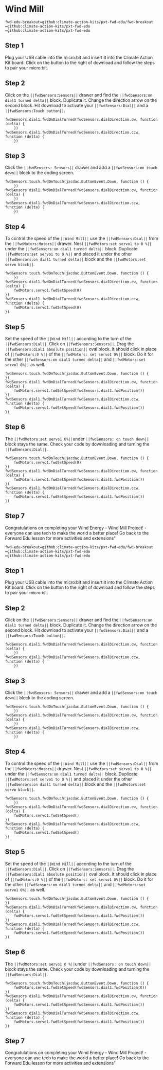 # Wind Mill 
```package
fwd-edu-breakout=github:climate-action-kits/pxt-fwd-edu/fwd-breakout
=github:climate-action-kits/pxt-fwd-edu
=github:climate-action-kits/pxt-fwd-edu
```
## Step 1 
Plug your USB cable into the micro:bit and insert it into the 
Climate Action Kit board. Click on the button to the right of 
download and follow the steps to pair your micro:bit.


## Step 2
Click on the ``||fwdSensors:Sensors||`` drawer and find the 
``||fwdSensors:on dial1 turned delta||`` block. Duplicate it. Change the direction arrow on the second block.
Hit download to activate your ``||fwdSensors:Dial||`` and a ``||fwdSensors:Touch button||``. 
```blocks
fwdSensors.dial1.fwdOnDialTurned(fwdSensors.dialDirection.cw, function (delta) {
    })
fwdSensors.dial1.fwdOnDialTurned(fwdSensors.dialDirection.ccw, function (delta) {
    })
```
## Step 3
Click the ``||fwdSensors: Sensors||`` drawer and add a 
``||fwdSensors:on touch down||`` block to the coding screen.
```blocks
fwdSensors.touch.fwdOnTouch(jacdac.ButtonEvent.Down, function () {
    })
fwdSensors.dial1.fwdOnDialTurned(fwdSensors.dialDirection.cw, function (delta) {
    })
fwdSensors.dial1.fwdOnDialTurned(fwdSensors.dialDirection.ccw, function (delta) {
    })
```

## Step 4
To control the speed of the ``||Wind Mill||`` use the ``||fwdSensors:Dial||``
from the ``||fwdMotors:Motors||`` drawer. Nest 
``||fwdMotors:set servo1 to 0 %||`` under the
``||fwdSensors:on dial1 turned delta||`` block. Duplicate ``||fwdMotors:set servo1 to 0 %||``
and placed it under the other ``||fwdSensors:on dial1 turned delta||`` block and the ``||fwdMotors:set servo block||``.
```blocks
fwdSensors.touch.fwdOnTouch(jacdac.ButtonEvent.Down, function () {
    })
fwdSensors.dial1.fwdOnDialTurned(fwdSensors.dialDirection.cw, function (delta) {
    fwdMotors.servo1.fwdSetSpeed(0)
})
fwdSensors.dial1.fwdOnDialTurned(fwdSensors.dialDirection.ccw, function (delta) {
    fwdMotors.servo1.fwdSetSpeed(0)
})
```
## Step 5
Set the speed of the ``||Wind Mill||`` according to the turn 
of the ``||fwdSensors:Dial||``. Click on ``||fwdSensors:Sensors||``.
Drag the ``||fwdSensors:dial1 absolute position||`` oval block. 
It should click in place of ``||fwdMotors:0 %||`` of the ``||fwdMotors: set servo1 0%||``
block. Do it for the other ``||fwdSensors:on dial1 turned delta||`` and ``||fwdMotors:set servo1 0%||`` as well. 
```blocks
fwdSensors.touch.fwdOnTouch(jacdac.ButtonEvent.Down, function () {
})
fwdSensors.dial1.fwdOnDialTurned(fwdSensors.dialDirection.cw, function (delta) {
    fwdMotors.servo1.fwdSetSpeed(fwdSensors.dial1.fwdPosition())
})
fwdSensors.dial1.fwdOnDialTurned(fwdSensors.dialDirection.ccw, function (delta) {
    fwdMotors.servo1.fwdSetSpeed(fwdSensors.dial1.fwdPosition())
})
```
## Step 6
The ``||fwdMotors:set servo1 0%||``under ``||fwdSensors: on touch down||`` block stays the same.
Check your code by downloading and turning the ``||fwdSensors:Dial||``.
```blocks
fwdSensors.touch.fwdOnTouch(jacdac.ButtonEvent.Down, function () {
    fwdMotors.servo1.fwdSetSpeed(0)
})
fwdSensors.dial1.fwdOnDialTurned(fwdSensors.dialDirection.cw, function (delta) {
    fwdMotors.servo1.fwdSetSpeed(fwdSensors.dial1.fwdPosition())
})
fwdSensors.dial1.fwdOnDialTurned(fwdSensors.dialDirection.ccw, function (delta) {
    fwdMotors.servo1.fwdSetSpeed(fwdSensors.dial1.fwdPosition())
})
```
## Step 7
Congratulations on completing your Wind Energy - Wind Mill Project! - everyone can use tech to make the world a better place! Go back to the Forward Edu lesson for more activities and extensions"
```package
fwd-edu-breakout=github:climate-action-kits/pxt-fwd-edu/fwd-breakout
=github:climate-action-kits/pxt-fwd-edu
=github:climate-action-kits/pxt-fwd-edu
```
## Step 1 
Plug your USB cable into the micro:bit and insert it into the 
Climate Action Kit board. Click on the button to the right of 
download and follow the steps to pair your micro:bit.


## Step 2
Click on the ``||fwdSensors:Sensors||`` drawer and find the 
``||fwdSensors:on dial1 turned delta||`` block. Duplicate it. Change the direction arrow on the second block.
Hit download to activate your ``||fwdSensors:Dial||`` and a ``||fwdSensors:Touch button||``. 
```blocks
fwdSensors.dial1.fwdOnDialTurned(fwdSensors.dialDirection.cw, function (delta) {
    })
fwdSensors.dial1.fwdOnDialTurned(fwdSensors.dialDirection.ccw, function (delta) {
    })
```
## Step 3
Click the ``||fwdSensors: Sensors||`` drawer and add a 
``||fwdSensors:on touch down||`` block to the coding screen.
```blocks
fwdSensors.touch.fwdOnTouch(jacdac.ButtonEvent.Down, function () {
    })
fwdSensors.dial1.fwdOnDialTurned(fwdSensors.dialDirection.cw, function (delta) {
    })
fwdSensors.dial1.fwdOnDialTurned(fwdSensors.dialDirection.ccw, function (delta) {
    })
```

## Step 4
To control the speed of the ``||Wind Mill||`` use the ``||fwdSensors:Dial||``
from the ``||fwdMotors:Motors||`` drawer. Nest 
``||fwdMotors:set servo1 to 0 %||`` under the
``||fwdSensors:on dial1 turned delta||`` block. Duplicate ``||fwdMotors:set servo1 to 0 %||``
and placed it under the other ``||fwdSensors:on dial1 turned delta||`` block and the ``||fwdMotors:set servo block||``.
```blocks
fwdSensors.touch.fwdOnTouch(jacdac.ButtonEvent.Down, function () {
    })
fwdSensors.dial1.fwdOnDialTurned(fwdSensors.dialDirection.cw, function (delta) {
    fwdMotors.servo1.fwdSetSpeed()
})
fwdSensors.dial1.fwdOnDialTurned(fwdSensors.dialDirection.ccw, function (delta) {
    fwdMotors.servo1.fwdSetSpeed()
})
```
## Step 5
Set the speed of the ``||Wind Mill||`` according to the turn 
of the ``||fwdSensors:Dial||``. Click on ``||fwdSensors:Sensors||``.
Drag the ``||fwdSensors:dial1 absolute position||`` oval block. 
It should click in place of ``||fwdMotors:0 %||`` of the ``||fwdMotors: set servo1 0%||``
block. Do it for the other ``||fwdSensors:on dial1 turned delta||`` and ``||fwdMotors:set servo1 0%||`` as well. 
```blocks
fwdSensors.touch.fwdOnTouch(jacdac.ButtonEvent.Down, function () {
})
fwdSensors.dial1.fwdOnDialTurned(fwdSensors.dialDirection.cw, function (delta) {
    fwdMotors.servo1.fwdSetSpeed(fwdSensors.dial1.fwdPosition())
})
fwdSensors.dial1.fwdOnDialTurned(fwdSensors.dialDirection.ccw, function (delta) {
    fwdMotors.servo1.fwdSetSpeed(fwdSensors.dial1.fwdPosition())
})
```
## Step 6
The ``||fwdMotors:set servo1 0 %||``under ``||fwdSensors: on touch down||`` block stays the same.
Check your code by downloading and turning the ``||fwdSensors:Dial||``.
```blocks
fwdSensors.touch.fwdOnTouch(jacdac.ButtonEvent.Down, function () {
    fwdMotors.servo1.fwdSetSpeed(fwdSensors.dial1.fwdPosition(0))
})
fwdSensors.dial1.fwdOnDialTurned(fwdSensors.dialDirection.cw, function (delta) {
    fwdMotors.servo1.fwdSetSpeed(fwdSensors.dial1.fwdPosition())
})
fwdSensors.dial1.fwdOnDialTurned(fwdSensors.dialDirection.ccw, function (delta) {
    fwdMotors.servo1.fwdSetSpeed(fwdSensors.dial1.fwdPosition())
})
```
## Step 7
Congratulations on completing your Wind Energy - Wind Mill Project! - everyone can use tech to make the world a better place! Go back to the Forward Edu lesson for more activities and extensions"
